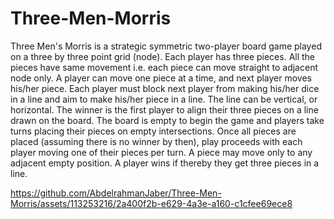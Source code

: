 # Three-Men-Morris

Three Men's Morris is a strategic symmetric two-player board game played on a three by three point grid (node). 
Each player has three pieces. All the pieces have same movement i.e. each piece can move straight to adjacent node only.
A player can move one piece at a time, and next player moves his/her piece. Each player must block next player from 
making his/her dice in a line and aim to make his/her piece in a line. The line can be vertical, or horizontal. The winner 
is the first player to align their three pieces on a line drawn on the board. The board is empty to begin the game and players
take turns placing their pieces on empty intersections. Once all pieces are placed (assuming there is no winner by then), play 
proceeds with each player moving one of their pieces per turn. A piece may move only to any adjacent empty position. A player
wins if thereby they get three pieces in a line.

https://github.com/AbdelrahmanJaber/Three-Men-Morris/assets/113253216/2a400f2b-e629-4a3e-a160-c1cfee69ece8
